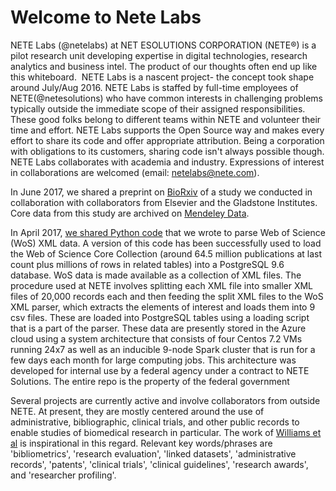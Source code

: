 # Welcome to Nete Labs

NETE Labs (@netelabs) at NET ESOLUTIONS CORPORATION (NETE®) is a pilot research unit developing expertise in digital technologies, research analytics and business intel. The product of our thoughts often end up like this whiteboard. <img src="/NETELabs/blob/master/IMG_20170510_132030.png" alt="" class="inline"/> NETE Labs is a nascent project- the concept took shape around July/Aug 2016. NETE Labs is staffed by full-time employees of NETE(@netesolutions) who have common interests in challenging problems typically outside the immediate scope of their assigned responsibilities. These good folks belong to different teams within NETE and volunteer their time and effort. NETE Labs supports the Open Source way and makes every effort to share its code and offer appropriate attribution. Being a corporation with obligations to its customers, sharing code isn't always possible though. NETE Labs collaborates with academia and industry. Expressions of interest in collaborations are welcomed (email: netelabs@nete.com).

In June 2017, we shared a preprint on [BioRxiv](http://biorxiv.org/content/early/2017/06/14/149559) of a study we conducted in collaboration with collaborators from Elsevier and the Gladstone Institutes. Core data from this study are archived on [Mendeley Data](http://dx.doi.org/10.17632/ysh53v7gpz.4).

In April 2017, [we shared Python code](https://github.com/NETESOLUTIONS/NETELabs/tree/master/WoS_XML_Parser) that we wrote to parse Web of Science (WoS) XML data. A version of this code has been successfully used to load the Web of Science Core Collection (around 64.5 million publications at last count plus millions of rows in related tables) into a PostgreSQL 9.6 database. WoS data is made
available as a collection of XML files. The procedure used at NETE involves splitting each XML file into smaller XML files of 20,000 records each and then feeding the split XML files to the WoS XML parser, which extracts the elements of interest and loads them into 9 csv files. These are loaded into PostgreSQL tables using a loading script that is a part of the parser. These data are presently stored in the Azure cloud using a system architecture that consists of four Centos 7.2 VMs running 24x7 as well as an inducible 9-node Spark cluster that is run for a few days each month for large computing jobs. This architecture was developed for internal use by a federal agency under a contract to NETE Solutions. The entire repo is the property of the federal government

Several projects are currently active and involve collaborators from outside NETE. At present, they are mostly centered around the use of administrative, bibliographic, clinical trials, and other public records to enable studies of biomedical research in particular. The work of [Williams et al](http://dx.doi.org/10.1016/j.cell.2015.09.007) is inspirational in this regard. Relevant key words/phrases are 'bibliometrics', 'research evaluation', 'linked datasets', 'administrative records', 'patents', 'clinical trials', 'clinical guidelines', 'research awards', and 'researcher profiling'. 

